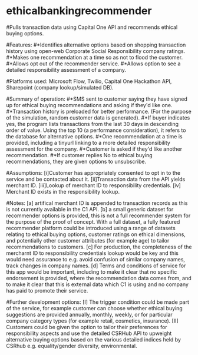 # ethicalbankingrecommender
#Pulls transaction data using Capital One API and recommends ethical buying options.

#Features:
#*Identifies alternative options based on shopping transaction history using open-web Corporate Social Responsibility company ratings.
#*Makes one recommendation at a time so as not to flood the customer.
#*Allows opt out of the recommender service.
#*Allows option to see a detailed responsibility assessment of a company.

#Platforms used: Microsoft Flow, Twilio, Capital One Hackathon API, Sharepoint (company lookup/simulated DB).

#Summary of operation:
#*SMS sent to customer saying they have signed up for ethical buying recommendations and asking if they'd like one.
#*Transaction history is preloaded for better performance. (For the purpose of the simulation, random customer data is generated).
#*If buyer indicates yes, the program lists transactions from the last 30 days in descending order of value. Using the top 10 (a performance consideration), it refers to the database for alternative options.
#*One recommendation at a time is provided, including a tinyurl linking to a more detailed responsibility assessment for the company. 
#*Customer is asked if they'd like another recommendation.
#*If customer replies No to ethical buying recommendations, they are given options to unsubscribe.

#Assumptions: [i]Customer has appropriately consented to opt in to the service and be contacted about it. [ii]Transaction data from the API yields merchant ID. [iii]Lookup of merchant ID to responsibility credentials. [iv] Merchant ID exists in the responsibility lookup.

#Notes: [a] artifical merchant ID is appended to transaction records as this is not currently available in the C1 API. [b] a small generic dataset for recommender options is provided, this is not a full recommender system for the purpose of the proof of concept. With a full dataset, a fully featured recommender platform could be introduced using a range of datasets relating to ethical buying options, customer ratings on ethical dimensions, and potentially other customer attributes (for example age) to tailor recommendations to customers. [c] For production, the completeness of the mercharnt ID to responsibility credentials lookup would be key and this would need assurance to e.g. avoid confusion of similar company names, track changes in company names. [d] Terms and conditions of service for this app would be important, including to make it clear that no specific endorsement is provided, where the recommendation data comes from, and to make it clear that this is external data which C1 is using and no company has paid to promote their service. 

#Further development options: [I] The trigger condition could be made part of the service, for example customer can choose whether ethical buying suggestions are provided annually, monthly, weekly, or for particular company category types (for example retail, cosmetics, insurance). [II] Customers could be given the option to tailor their preferences for responsibility aspects and use the detailed CSRHub API to upweight alternative buying options based on the various detailed indices held by CSRhub e.g. equality/gender diversity, environmental.
